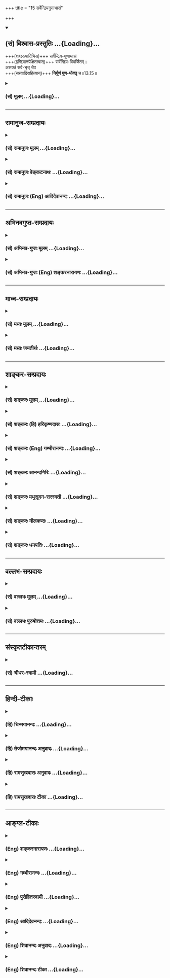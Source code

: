 +++
title = "15 सर्वेन्द्रियगुणाभासं"

+++
<div class="js_include" newlevelforh1="2" title="(सं) विश्वास-प्रस्तुतिः" unfilled url="/purANam_vaiShNavam/mahAbhAratam/06-bhIShma-parva/03-bhagavad-gItA-parva/saMskRtam/vishvAsa-prastutiH/13_xetra-xetrajna-yogaH/15_sarvendriyaguNAbh.md">
<details open><summary><h2>(सं) विश्वास-प्रस्तुतिः ...{Loading}...</h2></summary>

+++(शब्दरूपादिभिस्)+++ सर्वेन्द्रिय-गुणाभासं  
+++(इन्द्रियानपेक्षितत्वात्)+++ सर्वेन्द्रिय-विवर्जितम्।  
असक्तं सर्व-भृच् चैव  
+++(सत्त्वादिराहित्यान्)+++ **निर्गुणं गुण-भोक्तृ** च॥13.15॥
</details>
</div>
<div class="js_include collapsed" newlevelforh1="3" title="(सं) मूलम्" unfilled url="/purANam_vaiShNavam/mahAbhAratam/06-bhIShma-parva/03-bhagavad-gItA-parva/saMskRtam/mUlam/13_xetra-xetrajna-yogaH/15_sarvendriyaguNAbh.md">
<details><summary><h3>(सं) मूलम् ...{Loading}...</h3></summary>

सर्वेन्द्रियगुणाभासं सर्वेन्द्रियविवर्जितम्।  
असक्तं सर्वभृच्चैव निर्गुणं गुणभोक्तृ च।।13.15।।
</details>
</div>


_________________
## रामानुज-सम्प्रदायः
<div class="js_include collapsed" newlevelforh1="3" title="(सं) रामानुजः मूलम्" unfilled url="/purANam_vaiShNavam/mahAbhAratam/06-bhIShma-parva/03-bhagavad-gItA-parva/saMskRtam/rAmAnujaH/mUlam/13_xetra-xetrajna-yogaH/15_sarvendriyaguNAbh.md">
<details><summary><h3>(सं) रामानुजः मूलम् ...{Loading}...</h3></summary>

।।13.14।।**सर्वेन्द्रियगुणाभासं** सर्वेन्द्रियगुणैः आभासो यस्य तत्
सर्वेन्द्रियगुणाभासम्। इन्द्रियगुणा इन्द्रियवृत्तयः; इन्द्रियवृत्तिभिः
अपि विषयान् ज्ञातुं समर्थम् इत्यर्थः। स्वभावतः **सर्वेन्द्रियविवर्जितं**
विना एव इन्द्रियवृत्तिभिः स्वत एव सर्वं जानाति इत्यर्थः। **असक्तं**
स्वभावाद् एव देवादिदेहसङ्गरहितम्; **सर्वभृत् च एव**
देवादिसर्वदेहभरणसमर्थं च। स एकधा भवति (द्विधा भवति) त्रिधा भवति (छा॰ उ॰
7।26।2) इत्यादिश्रुतेः।**निर्गुणं** तथा स्वभावतः सत्त्वादिगुणरहितं
**गुणभोक्तृ** च सत्त्वादीनां गुणानां भोगसमर्थं च।

</details>
</div>
<div class="js_include collapsed" newlevelforh1="3" title="(सं) रामानुजः वेङ्कटनाथः" unfilled url="/purANam_vaiShNavam/mahAbhAratam/06-bhIShma-parva/03-bhagavad-gItA-parva/saMskRtam/rAmAnujaH/venkaTanAthaH/13_xetra-xetrajna-yogaH/15_sarvendriyaguNAbh.md">
<details><summary><h3>(सं) रामानुजः वेङ्कटनाथः ...{Loading}...</h3></summary>

  
  
।।13.15।। नन्विन्द्रियाण्येव करणभूतानि; न पुनरिन्द्रियगुणा इत्यत्राह --
इन्द्रियगुणा इन्द्रियवृत्तय इति। स्वयम्प्रकाशस्यात्मस्वरूपस्य
कथमिन्द्रियवृत्तिभिराभासः विषयाभासविवक्षायामपि परिशुद्धस्वरूपप्रसङ्गे
कथमैन्द्रियिकज्ञानोक्तिः -- इत्यत्राह -- इन्द्रियवृत्तिभिरपीति।
स्वरूपमिन्द्रियगुणैराभासत इत्यादिपरोक्तव्युदासायाह -- इन्द्रियगुणैराभासो
यस्येति। योग्यत्वं शुद्धावस्थायामप्यस्तीति भावः।
एतेनसर्वेन्द्रियव्यापारैर्व्यापृतमिव; ज्ञेयम् इतिशङ्करस्योद्ग्रन्थकल्पना
निरस्ता। कदाचिदिन्द्रियवतः कथं सर्वेन्द्रियविवर्जितत्वं इत्यत्राह --
स्वभावत इति। सर्वेन्द्रियनिषेधे तदधीनज्ञानाभावात्परोक्तं
पाषाणकल्पत्वप्रसङ्गं प्रागुक्तेन परिहरति -- विनैवेति। मुक्तस्यापि
जगदाधारत्वाभावात् पर्यायेण सर्वजातीयदेहभृत्त्वाभावाच्च तच्छक्तिरत्रापि
विवक्षिता। स्वतः सङ्गराहित्यं चअसक्तम् इत्युच्यत इत्याहस्वभावतो
देवादीति। सामर्थ्यं परिशुद्धावस्थाभाविना कार्येण दर्शयति -- स एकधेति।
आत्मस्वरूपस्य भिदुरत्वाभावाज्जक्षणादिश्रुतिवशाच्च विग्रहद्वारैव हि
त्रिधा भवनादिकथनमिति भावः। एतेनसर्वभृत्त्वं सर्वाध्यासाधिष्ठानत्वम् इति
वदन् प्रत्युक्तः। निर्गुणम् इत्यत्र न सत्त्वादिगुणसमवायित्वं
प्रतिषिध्यते; तस्याशुद्धावस्थायामपि प्रसङ्गाभावात्;गुणभोक्तृ च
इत्येतत्प्रतिपक्षरूपत्वाभावाच्च अतोऽत्र कर्मोपाधिकस्य प्राकृतगुणभोगस्य
प्रतिक्षेपः क्रियत इति न निर्विशेषवादावकाश इत्यभिप्रायेणाह -- स्वभावतः
सत्त्वादिगुणरहितमिति। स्वभावत इत्यनेन
गुणभोक्तृत्वविरोधपरिहारः। भोगसमर्थमित्यत्रापि पूर्ववदभिप्रायः। औपाधिकं
गुणभोक्तृत्वं; स्वभावतस्तदभावः; तत्सामर्थ्यमात्रं तु नित्यमित्यविरोधः।  
  

</details>
</div>
<div class="js_include collapsed" newlevelforh1="3" title="(सं) रामानुजः (Eng) आदिदेवानन्दः" unfilled url="/purANam_vaiShNavam/mahAbhAratam/06-bhIShma-parva/03-bhagavad-gItA-parva/saMskRtam/rAmAnujaH/english/AdidevAnandaH/13_xetra-xetrajna-yogaH/15_sarvendriyaguNAbh.md">
<details><summary><h3>(सं) रामानुजः (Eng) आदिदेवानन्दः ...{Loading}...</h3></summary>

13.15 Sarvendriya-gunabhasam i.e., shining by the functions of the
senses - means that which is shedding light on the functions of all the
senses. The 'Gunas' of the senses means the activities of the senses.
The meaning is that the self is capable of knowing the objects with the
functioning of the senses. 'Yet devoid of the senses' i.e., It is
capable by Itself, of knowing everything. Such is the meaning. It is
'detached', namely, It is free, by nature, from attachment to the bodies
of gods etc. 'Yet supporting all,' yet capable of supporting all bodies,
such as of gods etc., as declared in the Sruti. 'It is one, is threefold
৷৷.' (Cha. U., 7.26.2). It is devoid of Gunas, i.e., by nature It is
devoid of Sattva etc., and yet It is the experiencer of the Gunas' - It
has the capability to experience Sattva etc.

</details>
</div>


_________________
## अभिनवगुप्त-सम्प्रदायः
<div class="js_include collapsed" newlevelforh1="3" title="(सं) अभिनव-गुप्तः मूलम्" unfilled url="/purANam_vaiShNavam/mahAbhAratam/06-bhIShma-parva/03-bhagavad-gItA-parva/saMskRtam/abhinava-guptaH/mUlam/13_xetra-xetrajna-yogaH/15_sarvendriyaguNAbh.md">
<details><summary><h3>(सं) अभिनव-गुप्तः मूलम् ...{Loading}...</h3></summary>

।।13.13 -- 13.18।। एतेन ज्ञानेन यत् ज्ञेयं तदुच्यते -- ज्ञेयमित्यादि
विष्ठितमित्यन्तम्। अनादिमत् परं ब्रह्म इत्यादिभिर्विशेषणैः
ब्रह्मस्वरूपाक्षेपानुग्राहकं,+++(S -- स्वरूपापेक्षानु -- )+++
सर्वप्रवादाभिहितविज्ञानापृथग्भावं कथयति +++(S;;N
सर्वप्रवादान्तराभिहितपृथग्भावकमुच्यते)+++। एतानि च विशेषणानि पूर्वमेव
व्याख्यातानि इति किं निष्फलया,पुनरुक्त्या।

</details>
</div>
<div class="js_include collapsed" newlevelforh1="3" title="(सं) अभिनव-गुप्तः (Eng) शङ्करनारायणः" unfilled url="/purANam_vaiShNavam/mahAbhAratam/06-bhIShma-parva/03-bhagavad-gItA-parva/saMskRtam/abhinava-guptaH/english/shankaranArAyaNaH/13_xetra-xetrajna-yogaH/15_sarvendriyaguNAbh.md">
<details><summary><h3>(सं) अभिनव-गुप्तः (Eng) शङ्करनारायणः ...{Loading}...</h3></summary>

13.15 See Comment under 13.18

</details>
</div>


_________________
## माध्व-सम्प्रदायः
<div class="js_include collapsed" newlevelforh1="3" title="(सं) मध्वः मूलम्" unfilled url="/purANam_vaiShNavam/mahAbhAratam/06-bhIShma-parva/03-bhagavad-gItA-parva/saMskRtam/madhvaH/mUlam/13_xetra-xetrajna-yogaH/15_sarvendriyaguNAbh.md">
<details><summary><h3>(सं) मध्वः मूलम् ...{Loading}...</h3></summary>

।।13.15।। सर्वेन्द्रियाणि गुणांश्चाभासयतीति सर्वेन्द्रियगुणाभासम्।
इन्द्रियवर्जितत्वाद्यर्थ उक्तः पुरस्तात्।

</details>
</div>
<div class="js_include collapsed" newlevelforh1="3" title="(सं) मध्वः जयतीर्थः" unfilled url="/purANam_vaiShNavam/mahAbhAratam/06-bhIShma-parva/03-bhagavad-gItA-parva/saMskRtam/madhvaH/jayatIrthaH/13_xetra-xetrajna-yogaH/15_sarvendriyaguNAbh.md">
<details><summary><h3>(सं) मध्वः जयतीर्थः ...{Loading}...</h3></summary>

।।13.15।। अहं परा शक्तिर्यस्येति व्याख्यानेऽर्थासम्भवं कश्चिदन्यथा प्राह
-- ब्रह्मणः सर्वविशेषप्रतिषेधेनैवात्र तदविजिज्ञापयिषितत्वात्।
शक्तिमत्त्वप्रतिपादनं विरुद्धम् इति। तदसत्; अत्र विशेषवत्त्वस्य
दर्शनादिति भावेनाह -- **सर्वे**ति। गुणांस्तद्विषयानाभासयति प्रत्याययति
प्रत्येतीति वा। भासतेः पचाद्यत्। एवंसर्वतःपाणिपादं तत् \[13।14\]सर्वभृत्
गुणभोक्तृ च इत्यादिकमप्युदाहार्यम्। कथं तर्हि सर्वेन्द्रियविवर्जितं
निर्गुणमचरमित्याद्युक्तमित्यत आह -- **इन्द्रिये**ति। आदिशब्दात्परं
शब्देत्यध्याहार्यम्। पुरस्तात् द्वितीये।

</details>
</div>


_________________
## शाङ्कर-सम्प्रदायः
<div class="js_include collapsed" newlevelforh1="3" title="(सं) शङ्करः मूलम्" unfilled url="/purANam_vaiShNavam/mahAbhAratam/06-bhIShma-parva/03-bhagavad-gItA-parva/saMskRtam/shankaraH/mUlam/13_xetra-xetrajna-yogaH/15_sarvendriyaguNAbh.md">
<details><summary><h3>(सं) शङ्करः मूलम् ...{Loading}...</h3></summary>

।।13.15।। -- **सर्वेन्द्रियगुणाभासं** सर्वाणि च तानि इन्द्रियाणि
श्रोत्रादीनि बुद्धीन्द्रियकर्मेन्द्रियाख्यानि; अन्तःकरणे च बुद्धिमनसी;
ज्ञेयोपाधित्वस्य तुल्यत्वात्; सर्वेन्द्रियग्रहणेन गृह्यन्ते। अपि च;
अन्तःकरणोपाधिद्वारेणैव श्रोत्रादीनामपि उपाधित्वम् इत्यतः
अन्तःकरणबहिष्करणोपाधिभूतैः सर्वेन्द्रियगुणैः
अध्यवसायसंकल्पश्रवणवचनादिभिः अवभासते इति सर्वेन्द्रियगुणाभासं
सर्वेन्द्रियव्यापारैः व्यापृतमिव तत् ज्ञेयम् इत्यर्थः ध्यायतीव लेलायतीव
(बृह0 उ₀ 4।3।7) इति श्रुतेः। कस्मात् पुनः कारणात् न व्यापृतमेवेति
गृह्यते इत्यतः आह -- सर्वेन्द्रियविवर्जितम्; सर्वकरणरहितमित्यर्थः। अतः न
करणव्यापारैः व्यापृतं तत् ज्ञेयम्। यस्तु अयं मन्त्रः -- अपाणिपादो जवनो
ग्रहीता पश्यत्यचक्षुः स श्रृणोत्यकर्णः (श्वे0 उ₀ 3।19) इत्यादिः; स
सर्वेन्द्रियोपाधिगुणानुगुण्यभजनशक्तिमत् तत् ज्ञेयम् इत्येवं
प्रदर्शनार्थः; न तु साक्षादेव जवनादिक्रियावत्त्वप्रदर्शनार्थः। अन्धो
मणिमविन्दत् (तै0 आ0 1।11) इत्यादिमन्त्रार्थवत् तस्य मन्त्रस्य अर्थः।
यस्मात् सर्वकरणवर्जितं ज्ञेयम्; तस्मात् **असक्तं** सर्वसंश्लेषवर्जितम्।
यद्यपि एवम्; तथापि **सर्वभृच्च एव।** सदास्पदं हि सर्वं सर्वत्र
सद्बुद्ध्यनुगमात्। न हि मृगतृष्णिकादयोऽपि निरास्पदाः भवन्ति। अतः
सर्वभृत् सर्वं बिभर्ति इति। स्यात् इदं च अन्यत् ज्ञेयस्य
सत्त्वाधिगमद्वारम् -- **निर्गुणं** सत्त्वरजस्तमांसि गुणाः तैः वर्जितं
तत् ज्ञेयम्; तथापि **गुणभोक्तृ च** गुणानां सत्त्वरजस्तमसां
शब्दादिद्वारेण सुखदुःखमोहाकारपरिणतानां भोक्तृ च उपलब्धृ च तत् ज्ञेयम्
इत्यर्थः।। किञ्च --,

</details>
</div>
<div class="js_include collapsed" newlevelforh1="3" title="(सं) शङ्करः (हि) हरिकृष्णदासः" unfilled url="/purANam_vaiShNavam/mahAbhAratam/06-bhIShma-parva/03-bhagavad-gItA-parva/saMskRtam/shankaraH/hindI/harikRShNadAsaH/13_xetra-xetrajna-yogaH/15_sarvendriyaguNAbh.md">
<details><summary><h3>(सं) शङ्करः (हि) हरिकृष्णदासः ...{Loading}...</h3></summary>

।।13.15।। उपाधिरूप हाथ; पैर आदि इन्द्रियोंके अध्यारोपसे किसीको ऐसी शङ्का
न हो कि ज्ञेय उन उपाधियोंवाला है; इस अभिप्रायसे यह श्लोक कहते हैं --, वह
ज्ञेय समस्त इन्द्रियोंके गुणोंसे अवभासित ( प्रतीत ) होनेवाला है। यहाँ
श्रोत्रादि ज्ञानेन्द्रियाँ; वाक् आदि कर्मेन्द्रियाँ तथा मन और बुद्धि ये
दोनों अन्तःकरण -- इन सबका सर्व इन्द्रियोंके नामसे ग्रहण है क्योंकि
अन्तःकरण भी ज्ञेयकी उपाधिके रूपमें अन्य इन्द्रियोंके समान ही है; बल्कि
श्रोत्रादिका भी उपाधित्व अन्तःकरणरूप उपाधिके द्वारा ही है। इसलिये यह
अभिप्राय है कि उपाधिरूप अन्तःकरण और बाह्यकरण; इन सभी इन्द्रियोंके गुण जो
निश्चय; संकल्प; श्रवण और भाषण आदि हैं; उनके द्वारा वह ज्ञेय प्रतिभासित
होता है अर्थात् उन इन्द्रियोंकी क्रियासे वह क्रियावान्सा दिखलायी देता
है। ध्यान करता हुआसा; चेष्टा करता हुआसा इस श्रुतिसे भी यही सिद्ध होता
है। तो फिर उस ज्ञेयको स्वयं क्रिया करनेवाला ही क्यों नहीं मान लिया जाता
इसपर कहते हैं -- वह ज्ञेय समस्त इन्द्रियोंसे रहित है अर्थात् सब करणोंसे
रहित है। इसलिये वह इन्द्रियोंके व्यापारसे ( वास्तवमें ) व्यापारवाला नहीं
होता। यह जो मन्त्र है कि वह ( ईश्वर ) बिना पैर और हाथके चलता और ग्रहण
करता है; बिना चक्षुके देखता और बिना कानोंके सुनता है सो इस अभिप्रायको
दिखानेके लिये है कि वह ज्ञेय समस्त इन्द्रियरूप उपाधियोंके गुणोंकी
अनुरूपता प्राप्त करनेमें समर्थ है; उसे साक्षात् गमनादि क्रियाओँसे युक्त
बतलानेके लिये यह मन्त्र नहीं है। अन्धेने मणि प्राप्त की इत्यादि
मन्त्रोंके अर्थकी भाँति उस मन्त्रका अर्थ है वह ज्ञेय समस्त इन्द्रियोंसे
रहित है; इसलिये संगरहित है अर्थात् सब प्रकारके सम्बन्धोंसे रहित है।
यद्यपि यह बात है तो भी वह ज्ञेय सबको धारण करनेवाला है। सत्बुद्धि सर्वत्र
व्याप्त है; अतः सत् ही,सबका अधिष्ठान है। मृगतृष्णिकादि मिथ्या पदार्थ भी
बिना अधिष्ठानके नहीं होते; इसलिये वह ज्ञेय सबका धारण करनेवाला है। उस
ज्ञेयकी सत्ताको बतलानेवाला यह दूसरा साधन भी है। वह ज्ञेय निर्गुण यानी
सत्त्व; रज और तम इन तीनों गुणोंसे अतीत है तो भी गुणोंका भोक्ता है
अर्थात् वह ज्ञेय सुखदुःख और मोहके रूपमें परिणत हुए तीनों गुणोंका
शब्दादिद्वारा भोग करनेवाला -- उन्हें उपलब्ध करनेवाला है।

</details>
</div>
<div class="js_include collapsed" newlevelforh1="3" title="(सं) शङ्करः (Eng) गम्भीरानन्दः" unfilled url="/purANam_vaiShNavam/mahAbhAratam/06-bhIShma-parva/03-bhagavad-gItA-parva/saMskRtam/shankaraH/english/gambhIrAnandaH/13_xetra-xetrajna-yogaH/15_sarvendriyaguNAbh.md">
<details><summary><h3>(सं) शङ्करः (Eng) गम्भीरानन्दः ...{Loading}...</h3></summary>

13.15 Sarvendriya-guna-abhasam, shining through the functions of all the
organs: By the use of the words all the organs are understood ears etc.,
known as the sense-organs and motor-organs, as also the internal
organs-the intellect and the mind, for they are eally the limiting
adjuncts of the Knowable. Besides, the organs of hearing etc. become the
limiting adjuncts from the very fact of the internal organ becoming so.
Hence, the Knowable gets expressed through determination, thinking,
hearing, speaking, etc. that are the functions of all the organs,
internal and external, which are the limiting adjuncts. In this way, It
is manifest through the functions of all the organs. The idea is that,
that Knowable appears to be as though active owing to the functions of
all the organs, as it is said in the Upanisadic text, 'It thinks, as it
were, and shakes, as it were' (Br. 4.3.7). For that reason, again, is It
not perceived as being actually active; In answer the Lord says: It is
sarva-indriya-varitam, devoid of all the organs, i.e. bereft of all the
instruments of action. Hence the Knowable is not active through the
functioning of the instruments of action. As for the Upanisadic verse,
'Without hands and feet He moves swiftly and grasps; without eyes He
sees, without ears He hears' (Sv. 3.19), etc.-that is meant for showing
that that Knowable has the power of adapting Itself to the functions of
all the organs which are Its limiting adjuncts; but it is not meant to
show that It really has such activity as moving fast etc. The meaning of
that verse is like that of the Vedic text, 'The blind one discoverd a
gem' (Tai, Ar. 1.11). \[This is an artha-veda (see note on p.530), which
is not to be taken literally but interpreted in accordance with the
context.\] Since the Knowable is devoid of all the instruments of
actions, therefore It is asaktam, unattached, devoid of all
associations. Although It is of this kind, yet it is ca eva, also
verily; the sarva-bhrt, supporter of all. Indeed, everything has
existence as its basis, because the idea of 'existence' is present
everywhere. Verily, even mirage etc. do not occur without some basis.
Therefore, It is sarva-bhrt, the supporter of all-It upholds everything.
There can be this other organs as well for the realization of the
existence of the Knowable: Nirgunam, without ality-the alities are
sattva, rajas and tamas; that Knowable is free from them; and yet It is
the guna-bhoktr, perceiver of alities; i.e., that Knowable is the
enjoyer and experiencer of the alities, sattva, rajas and tamas, which,
assuming the forms of sound etc., transform them-selves into happiness,
sorrow, delusion, etc. Further,

</details>
</div>
<div class="js_include collapsed" newlevelforh1="3" title="(सं) शङ्करः आनन्दगिरिः" unfilled url="/purANam_vaiShNavam/mahAbhAratam/06-bhIShma-parva/03-bhagavad-gItA-parva/saMskRtam/shankaraH/AnandagiriH/13_xetra-xetrajna-yogaH/15_sarvendriyaguNAbh.md">
<details><summary><h3>(सं) शङ्करः आनन्दगिरिः ...{Loading}...</h3></summary>

।।13.14।। आरोपादृते साक्षादेव ज्ञेयस्य पाण्यादिमत्त्वमाशङ्क्याह --
**उपाधीति।**
इन्द्रियविशेषणीभूतसर्वशब्दाज्ज्ञेयोपाधित्वन्यायाविशेषाच्चात्र
बुद्ध्यादेरपि ग्रहणमित्याह -- **अन्तःकरणे चेति।** श्रोत्रादीनां
ज्ञेयोपाधित्वस्य मनोबुद्धिद्वारत्वादपि तयोरिह ग्रहणमित्याह --
**अपिचेति।** तयोरपीहोपादाने फलितमाह -- **इत्यत इति।** अक्षरार्थमुक्त्वा
वाक्यार्थमाह -- **सर्वेति।** उपाधिद्वारा कल्पितव्यापारवत्त्वे मानमाह --
**ध्यायतीति।** कल्पितमेवास्य व्यापारवत्त्वं न वास्तवमित्यत्र भगवतोऽपि
संमतिमाकाङ्क्षाद्वारा दर्शयति -- **कस्मादित्यादिना।** सर्वकरणराहित्ये
फलमाह -- **अत इति।** साक्षादेव ज्ञेयस्य वेगवद्विहरणादिक्रियावत्ताया
मान्त्रवर्णिकत्वात्कुतोऽस्य
करणव्यापारैरव्यापृतत्वमित्याशङ्क्यानुवादपूर्वकं मन्त्रस्य
प्रकृतानुगुणत्वमाह -- **यस्त्विति।** करणगुणानुगुण्यभजनमन्तरेण साक्षादेव
जवनादिक्रियावत्त्वप्रदर्शनपरत्वे मन्त्रस्य मुख्यार्थत्वं
स्यादित्याशङ्क्य तदसंभवान्नैवमित्याह -- **अन्ध इति।** अर्थवादस्य
श्रुतेऽर्थे तात्पर्याभावान्न प्रकृतप्रतिकूलतेत्यर्थः। सर्वकरणराहित्यं
तद्व्यापारराहित्यस्योपलक्षणमित्यङ्गीकृत्योक्तमेव हेतुं कृत्वा वस्तुतः
सर्वसङ्गवर्जितत्वमाह -- **यस्मादिति।** वस्तुतः सर्वसङ्गाभावेऽपि
सर्वाधिष्ठानत्वमाह -- **यद्यपीति।** स्वसत्तामात्रेणाधिष्ठानतया सर्वं
पुष्णातीत्येतदुपपादयति -- **सदिति।** विमतं सति कल्पितं प्रत्येकं
सदनुविद्धधीबोध्यत्वात्प्रत्येकं
चन्द्रभेदानुविद्धधीबोध्यचन्द्रभेदवदित्यर्थः। सर्वं सदास्पदमित्ययुक्तं
मृगतृष्णिकादीनां तदभावादित्याशङ्क्याह -- **नहीति।** तेषामपि कल्पितत्वे
निरधिष्ठानत्वायोगान्निरूप्यमाणे तदधिष्ठानं सदेवेति सर्वस्य सति
कल्पितत्त्वमविरुद्धमित्यर्थः। सर्वाधिष्ठानत्वेन ज्ञेयस्य
ब्रह्मणोऽस्तित्वमुक्तमुपसंहरति -- **अत इति।** इतश्च ज्ञेयं
ब्रह्मास्तीत्याह -- **स्यादिदं चेति।** नहि तस्योपलब्धृत्वमसत्त्वे
सिध्यतीत्यर्थः।

</details>
</div>
<div class="js_include collapsed" newlevelforh1="3" title="(सं) शङ्करः मधुसूदन-सरस्वती" unfilled url="/purANam_vaiShNavam/mahAbhAratam/06-bhIShma-parva/03-bhagavad-gItA-parva/saMskRtam/shankaraH/madhusUdana-sarasvatI/13_xetra-xetrajna-yogaH/15_sarvendriyaguNAbh.md">
<details><summary><h3>(सं) शङ्करः मधुसूदन-सरस्वती ...{Loading}...</h3></summary>

।।13.15।। अध्यारोपापवादाभ्यां निष्प्रपञ्चं प्रपञ्च्यते इति न्यायमनुसृत्य
सर्वप्रपञ्चाध्यारोपेणानादिमत्परं ब्रह्मेति व्याख्यातम्। अधुना तदपवादेन न
सत्तन्नासदुच्यत इति व्याख्यातुमारभते निरुपाधिस्वरूपज्ञानाय --
सर्वेन्द्रियेति। परमार्थतः सर्वेन्द्रियविवर्जितं तन्मायया
सर्वेन्द्रियगुणाभासं सर्वेषां बहिःकरणानां श्रोत्रादीनामन्तःकरणयोश्च
बुद्धिमनसोर्गुणैरध्यवसायसंकल्पश्रवणवचनादिभिस्तत्तद्विषयरूपतयाऽवभासत इव
सर्वेन्द्रियव्यापारैर्व्यापृतमिव तज्ज्ञेयं ब्रह्मध्यायतीव लेलायतीव इति
श्रुतेः। अत्र ध्यानं बुद्धीन्द्रियव्यापारोपलक्षणम्। लेलायनं चलनं
कर्मेन्द्रियव्यापारोपलक्षणार्थम्। तथा परमार्थतोऽसक्तं सर्वसंबन्धशून्यमेव
मायया; सर्वभृच्च सदात्मना सर्वं कल्पितं धारयति पोषयतीति च सर्वभृत्
निरधिष्ठानभ्रमायोगात्। तथा परमार्थतो निर्गुणं,सत्त्वरजस्तमोगुणरहितमेव
गुणभोक्तृ च गुणानां सत्त्वरजस्तमसां शब्दादिद्वारा सुखदुःखमोहाकारेण
परिणतानां भोक्तृ उपलब्धं च तज्ज्ञेयं ब्रह्मेत्यर्थः।

</details>
</div>
<div class="js_include collapsed" newlevelforh1="3" title="(सं) शङ्करः नीलकण्ठः" unfilled url="/purANam_vaiShNavam/mahAbhAratam/06-bhIShma-parva/03-bhagavad-gItA-parva/saMskRtam/shankaraH/nIlakaNThaH/13_xetra-xetrajna-yogaH/15_sarvendriyaguNAbh.md">
<details><summary><h3>(सं) शङ्करः नीलकण्ठः ...{Loading}...</h3></summary>

।।13.15।। ननु यूपाहवनीयादिवदलौकिकमपि ब्रह्म कार्यकारणप्रपञ्चविशिष्टं
चित्रमेव सर्वतःपाणिपादं तदित्यादिना शास्त्रेण कार्यशेषतया समर्थ्यते। न च
वाच्यं उपासनापरं शास्त्रं न ब्रह्मणो वैचित्र्यं प्रतिपादयितुमीष्टे इति।
देवताधिकरणन्यायेन
देवताविग्रहादिवत्तद्वैचित्र्यस्याप्यवान्तरतात्पर्यविषयतयासिद्धेः। न च
देवताविग्रहादेर्व्यावहारिकमेव सत्त्वं न पारमार्थिकं ब्रह्मज्ञानेन तस्य
बाधादिति वाच्यम्। सत्ताद्वैविध्यस्याप्रसिद्धेः।
तस्मात्सर्वतःपाणिपादत्वादिकं ब्रह्मणो वास्तवमेवेति
नापवादमर्हतीत्याशङ्क्याह -- **सर्वेन्द्रियेति।** सर्वाणि आन्तराणि
बाह्यानि च इन्द्रियाणि मनोबुद्ध्यहंकारचित्ताख्यानि श्रोत्रादीनि चेति
ग्राहकमात्रसंगृहीतम्। गुणाश्च विषयाः तेन ग्राह्यमात्रं गृह्यते।
समस्तग्राह्यग्राहकवदाभासते न तु ग्राह्यग्राहकस्वरूपं विचित्रम्। यथा
जलसूर्योऽधस्थ इव कम्पत इवाभासते न तु वस्तुतोऽधस्थः कम्पते वा तद्वत्
आत्मनो ग्राह्यग्राहकाकारत्वं मिथ्येत्यर्थः। कुत एतत्। यतः
सर्वेन्द्रियविवर्जितं इन्द्रियेति गुणानामप्युपलक्षणम्। नहि ब्रह्मणि
किञ्चित् ग्राह्यं रूपादि ग्राहकं वा मन आदि
वर्तते। अशब्दमस्पर्शमरूपमव्ययंअप्राणो ह्यमनाः
शुभ्रःयत्तदद्रेश्यमग्राह्यमचक्षुःश्रोत्रं तदपाणिपादम् इत्यादिशास्त्रात्।
तस्मान्न प्रपञ्चविशिष्टं विचित्रं ब्रह्म। कथं तर्हि सर्वं ब्रह्मेति
शास्त्रमित्याशङ्क्याह -- **असक्तं सर्वभृच्चैवेति।** अत्र सर्वभृदिति
सर्वाधारत्वोक्त्या,सर्वस्मात्पृथग्भूतमित्युक्तम्। सर्वस्य ब्रह्मणा
सहाधाराधेयभावोऽपि किं घटरूपयोरिव समवायसंबन्धेन; कुण्डबदरयोरिव
संयोगसंबन्धेन वेत्याशङ्क्य संबन्धं विनैव सर्वभृत्त्वं ब्रह्मणा इत्याह --
**असक्तमिति।** ननु व्याहतमेतत् असक्तमिति सर्वभृदिति चेति। नैष दोषः।
नह्यूषरभूमिर्मरीचिकोदकेन संसक्ता अथ च तदाधारभूतापि भवति
तद्वदेतद्भविष्यति। नन्वेवं प्रपञ्चस्य मिथ्यात्वमापततीति। तथा च
कर्मोपास्तिविधय उपरुध्येरन्। न। ब्रह्मात्मैकत्वज्ञानेन यावद्द्वैतं न
बाध्यते तावत्कि्रयाकारकादिसर्वव्यवहारस्य सत्यत्वोपगमात्प्राणा वै सत्यं
तेषामेष सत्यम् इति श्रुत्यापि प्राणोपलक्षितस्य कृत्स्नस्य प्रपञ्चस्य
व्यावहारिकं सत्यत्वमुक्त्वा ततोऽप्यधिकं परमार्थसत्यं ब्रह्म दर्शितम्।
सत्यत्वं चाबाध्यत्वं तत्किंचित्कालं प्राणानामस्ति ब्रह्मणस्तु
सार्वत्रिकमिति यथा भूपतीनां भूपतिरित्युक्ते ऐश्वर्याल्पत्वभूयस्त्वकृतो
भेदः स्पष्ट एवमिहापि द्रष्टव्यम्। तस्माद्ब्रह्मणः सविशेषत्वं
निष्कलात्मबोधात्प्रागेव नतूर्ध्वमित्यवश्यं तत्त्वज्ञानेन बाधितुं
शक्यमित्यनुपाधिकं ब्रह्म न केनचित्कार्यशेषतां नेतुं शक्यम्। तदधिगमे
क्रियाकारकादिद्वैतोपमर्दादुपास्योपासकोपासनाभेदस्य बाधितत्वात्।
तस्माद्युक्तमुक्तमुपाधिकृतं रूपं मिथ्येति। किं च निर्गुणं गुणभोक्तृ च।
ग्राह्यग्राहकसंबन्धशून्यमपि ग्राहकेषु बुद्ध्यादिषु
ग्राह्यसंबन्धात्सुखाद्याकारेण परिणतेषु सत्सु केवलं तत्प्रकाशकत्वमात्रेण
गुणभोक्तृत्वमप्यस्य चिदाभासरूपस्योपपद्यते। यथा प्रतिबिम्बरूपे
रवावुपाधिकृतं चलनादिकम्। तथा च श्रुतिःध्यायतीव लेलायतीवेति। बुद्धौ
ध्यायन्त्यां तत्र प्रविष्टश्चिदाभासो ध्यायतीव विषयान्। बुद्धौ
लेलायन्त्यां विषयप्रदेशं गच्छन्त्यां सोऽपि लेलायतीव न तु स्वतो ध्यायति
लेलायति वेति प्रतिपादयति। एतेनअपाणिपादो जवनो ग्रहीता पश्यत्यचक्षुः स
शृणोत्यकर्णः इत्यपि ब्रह्मण उपाधिगुणानुगुण्यभजनशक्तिमत्त्वेनैव
व्याख्येयम्। अयमपादोऽपि पादे जववति जववान् भवतीति। अन्धो
मणिमविन्ददित्यादिकं वचनजातं चात्रानुसंधेयम्। तस्माद्युक्तमुक्तं निर्गुणं
गुणभोक्तृ चेति। भाष्ये तु निर्गुणं सत्त्वादिगुणरहितमपि तेषां गुणानां
सुखदुःखमोहात्मकत्वेन परिणतानां भोक्तृ च उपलब्धृ चेति व्याख्यातम्।

</details>
</div>
<div class="js_include collapsed" newlevelforh1="3" title="(सं) शङ्करः धनपतिः" unfilled url="/purANam_vaiShNavam/mahAbhAratam/06-bhIShma-parva/03-bhagavad-gItA-parva/saMskRtam/shankaraH/dhanapatiH/13_xetra-xetrajna-yogaH/15_sarvendriyaguNAbh.md">
<details><summary><h3>(सं) शङ्करः धनपतिः ...{Loading}...</h3></summary>

।।13.15।। अपाधिभूतपाण्यादीन्द्रियाध्यारोपणं विना ज्ञयस्य साक्षादेव
तद्वत्ताभ्रमनिरासायाह -- सर्वेति। सर्वाणि च तानीन्द्रियाणि
श्रोत्रवागादीनि बुद्धीन्द्रियकर्मेन्द्रियाणि ज्ञेयोपाधित्वस्य
तुल्यत्वात् अन्तःकरणोपाधिद्वारेणैव श्रोत्रादीनामप्युपाधित्वाच्च
सर्वेन्द्रिग्रहणेनान्तःकरणे बुद्धिमनसी अपि गृह्येते।
तताजान्तःकरणबहिःकरणव्यापार उपलक्ष्यते इति श्रुत्यर्थः। व्यापृतमेव
ब्रह्मेति भ्रमनिराकरणायाह। सर्वेन्द्रियविवर्जितं विशेषेण कालत्रयेऽपि
सर्वकरणरहितमतो न करणव्यापारैः वस्तुतो व्यापृतं तज्ज्ञेयमित्यर्थः।
ननुअपाणिपादो जवनो ग्रहीता पश्यत्यचक्षुः स शृणोत्यकर्णः। स वेत्ति वेद्यं
नच तस्यास्ति वेत्ता तमाहुरग्र्यं पुरुषं महान्तरम् इत्यादिमन्त्रेण
साक्षादेव ज्ञेयस्य वेगवद्विहरणादिक्रियावत्ताप्रतीत्या कुचोऽस्य
करणव्यापारैः व्यापृतत्वमेव न व्याख्यायत इतिचेत्।
ध्यायतीवेतिश्रुत्यनुसारेण मन्त्रस्यापि
सर्वेन्द्रियोपाधिगुणानुगुण्यभजनशक्तिमत् ज्ञेयमत्येव
प्रदर्शनार्थत्वेनान्धो मणिमविन्ददित्यादिमन्त्रार्थवादवदस्यार्थवादस्य
श्रुतेः साक्षादेव चवादिक्रियावत्त्वरुपेऽर्थे तात्पर्याभावेन प्रकृतेः
प्रतिकूलताया अभावात्। सर्वकरणविवर्जितत्वादक्तं
सर्वसङ्गविनिर्मुक्तंअसङ्गो हीति श्रुतेः। वस्तुतः सर्वसङ्गविवर्जितमपि
सर्वाधिष्टानमित्याह। सर्वभृच्चैव स्वसत्तामात्रेणाधिष्ठानतया सर्वं
पुष्णातीत्यर्थः। तथाचायं प्रयोगः। विमतं सत्यध्यस्तं प्रत्येकं
तदनुविद्धधीबोध्यत्वात् प्रत्येकं चन्द्रानुविद्धधीबोध्यचन्द्रभेदवदिति।
तथाच सर्वस्यापि व्यावहारिकप्रातिभासिकपदार्थजातस्य निरास्पदत्वाभावात्
विचार्यमाणँ तस्य सदास्पदत्वात् सर्वभृज्ज्ञेयमित्यर्थः।
सर्वाधिष्ठानत्वेऽपि वस्तुतस्तस्य निर्गुणत्वमाह। निर्गुणं गुणऐः
सत्त्वरजस्तमोभिः शून्यं तज्ज्ञेयम्। यद्यप्येवं तथापि मायाय गुणभोक्तृ च।
गुणानां सत्त्वादीनां शब्दारिद्वारेण सुखदुःखमोहाकारेण परिणतानां भोक्तृ
उपलब्धृ ज्ञेयं ब्रह्मेत्यन्वयः।

</details>
</div>


_________________
## वल्लभ-सम्प्रदायः
<div class="js_include collapsed" newlevelforh1="3" title="(सं) वल्लभः मूलम्" unfilled url="/purANam_vaiShNavam/mahAbhAratam/06-bhIShma-parva/03-bhagavad-gItA-parva/saMskRtam/vallabhaH/mUlam/13_xetra-xetrajna-yogaH/15_sarvendriyaguNAbh.md">
<details><summary><h3>(सं) वल्लभः मूलम् ...{Loading}...</h3></summary>

।।13.15।। सर्वत्र परिच्छेदस्य प्रयोजनं तूपपादितमेवअनन्तं
\[11।47\]अव्यक्तं \[13।6\] इत्यत्र। एतेन
सर्वतश्चक्षुरादिकार्यकृत्त्वमुक्तं अपाणिपादो जवनो ग्रहीता पश्यत्यचक्षुः
स शृणोत्यकर्णः \[श्वे.3।19ना.प.उ.9।14\] विश्वतश्चक्षुरुत विश्वतोमुखः
\[ऋक्सं.4।7।27।1म.ना.2।2श्वे.उ.3।3\] इति
प्राकृतनिषेधपूर्वकमप्राकृतश्रवणात्। विरुद्धर्माश्रयत्वमाह --
सर्वेन्द्रियगुणाभासमिति।

</details>
</div>
<div class="js_include collapsed" newlevelforh1="3" title="(सं) वल्लभः पुरुषोत्तमः" unfilled url="/purANam_vaiShNavam/mahAbhAratam/06-bhIShma-parva/03-bhagavad-gItA-parva/saMskRtam/vallabhaH/puruShottamaH/13_xetra-xetrajna-yogaH/15_sarvendriyaguNAbh.md">
<details><summary><h3>(सं) वल्लभः पुरुषोत्तमः ...{Loading}...</h3></summary>

  
  
।।13.15।। किञ्च --  
**सर्वेन्द्रियगुणाभासम्** इति। सर्वेषाम् इन्द्रियाणां चक्षुरादीनां गुणेषु रूपादिषु भासमानम्।  
अनेन यत्र सौन्दर्यादिकं यत् किञ्चिद् अपि तद्-भगवत्-सम्बन्धाद् एवेति ज्ञापितम्। 

तर्हि लौकिकेन्द्रियादियुक्तं भविष्यति इत्यत आह -- **सर्वेन्द्रियैर्विवर्जितं**; रहितम् इत्य् अर्थः।  
अनेनेन्द्रियाणां पूर्वोक्तानाम् अलौकिकत्वं ज्ञापितम्। 

एतदेव विवेचयति -- असक्तमित्यादिना।  
**असक्तं** सर्वत्राऽऽसक्ति-रहितं तेन सङ्गाभावः सूचितः।  
**च** पुनस् तादृशम् एव,  
**सर्वभृत्** सर्वाधारभूतम्।  
सर्वधारणेन सगुणत्वम् आशङ्क्याऽऽह --  
**निर्गुणं** सत्त्वादि-गुण-रहितम्।  
एवं गुणवैयर्थ्यम् आशङ्क्याह --  
**गुणभोक्तृ च** गुणेषु स्थित्वा तद्भोगं करोतीत्यर्थः।  
**चकारेण** तत् पालकम् अपीति ज्ञापितम्।  
  

</details>
</div>


_________________
## संस्कृतटीकान्तरम्
<div class="js_include collapsed" newlevelforh1="3" title="(सं) श्रीधर-स्वामी" unfilled url="/purANam_vaiShNavam/mahAbhAratam/06-bhIShma-parva/03-bhagavad-gItA-parva/saMskRtam/shrIdhara-svAmI/13_xetra-xetrajna-yogaH/15_sarvendriyaguNAbh.md">
<details><summary><h3>(सं) श्रीधर-स्वामी ...{Loading}...</h3></summary>

।।13.15।। किंच **-- सर्वेन्द्रियेति।** सर्वेषां चक्षुरादीनामिन्द्रियाणां
गुणेषु रूपाद्याकारासु वृत्तिषु तत्तदाकारेण भासत इति तथा।
सर्वाणीन्द्रियाणि गुणांश्च तत्तद्विषयानाभासयतीति वा।
सर्वेन्द्रियैर्विवर्जितं च; तथाच श्रुतिःअपाणिपादो जवनोऽग्रहीता
पश्यत्यचक्षुः स शृणोत्यकर्णःइत्यादि। असक्तं सङ्गशून्यम्। तथापि सर्वं
बिभर्तीति सर्वभृत्सर्वस्याधारभूतम्। तदेव निर्गुणं सत्त्वादिगुणरहितम्।
गुणभोक्तृ गुणानां सत्त्वादीनां भोक्तृ च पालकम्।

</details>
</div>


_________________
## हिन्दी-टीकाः
<div class="js_include collapsed" newlevelforh1="3" title="(हि) चिन्मयानन्दः" unfilled url="/purANam_vaiShNavam/mahAbhAratam/06-bhIShma-parva/03-bhagavad-gItA-parva/hindI/chinmayAnandaH/13_xetra-xetrajna-yogaH/15_sarvendriyaguNAbh.md">
<details><summary><h3>(हि) चिन्मयानन्दः ...{Loading}...</h3></summary>

।।13.15।। अनिर्देश्य परम ब्रह्म का आत्मरूप से निर्देश करने की एक विधि यह
है कि उसे विरोधाभास की भाषा में इंगित करे। एक वाक्य को सुनकर जब बुद्धि
उसके विषय में कोई धारणा बना लेती है; तब दूसरा वाक्य उस धारणा का खण्डन कर
देता है। इस प्रकार स्वाभाविक है कि वह बुद्धि कल्पना शून्य होकर अपने
निर्विकल्प स्वरूप के अनुभव में स्थित हो जाती है। यह विरोधाभास की भाषा
आध्यात्मिक ग्रन्थों की विशेषता है। परन्तु शास्त्रों का सतही अध्ययन करने
वाले लोग; शास्त्रोपदेश की विधि के मर्म को न समझ कर; अपने अविश्वास या
नास्तिकता को न्यायोचित सिद्ध करने के लिए इस प्रकार के श्लोक उद्धृत करते
हैं। यह श्लोक उपनिषद् से लिया गया है। आत्मचैतन्य के सम्बन्ध से ही समस्त
इन्द्रियाँ अपनाअपना व्यापार करती हैं। परन्तु ऐसा प्रतीत होता है कि उनसे
अवच्छिन्न आत्मा ही कार्य करता है तथा वह इन इन्द्रियों से युक्त है।
किन्तु विश्लेषण करने पर ज्ञात होता है कि इन्द्रियाँ भौतिक पदार्थ हैं और
नाशवान भी हैं; जबकि उनमें व्यक्त होकर उन्हें चेतनता प्रदान करने वाला
आत्मा सनातन और अविकारी है। संक्षेप में; उपाधियों की दृष्टि से आत्मा उनका
धारक प्रतीत होता है; किन्तु स्वस्वरूप से वह सर्वेन्द्रिय विवर्जित
है। विद्युत् शक्ति न तो बल्ब का प्रकाश है और न हीटर की उष्णता तथापि इन
उपकरणों में व्यक्त होकर विद्युत् ही प्रकाश और उष्णता के रूप में प्रतीत
होती है। वह असक्त किन्तु सबको धारण करने वाला है ब्रह्म को अनासक्त धारक के
रूप में समझ पाना प्रारम्भिक विद्यार्थियों के लिए सरल नहीं है। तथापि अपने
देश के महान् आचार्यों द्वारा इसे दृष्टान्तों और उपमाओं के द्वारा समझाने
का प्रयत्न किया गया है। कोई भी तरंग सम्पूर्ण समुद्र नहीं है समस्त तरंगे
सम्मिलित रूप में भी समुद्र नहीं है। हम यह नहीं कह सकते हैं कि समुद्र उन
तरंगों में आसक्त है; क्योंकि वह तो उन सबका स्वरूप ही है। असक्त होते हुए
भी उन सबको धारण करने वाला समुद्र के अतिरिक्त और कोई नहीं होता। कपास सभी
वस्त्रों में है; किन्तु वस्त्र कपास नहीं है। तथापि; कपास ही वस्त्र को
धारण करने वाला होता है। इसी प्रकार; विविधता की यह सृष्टि चैतन्य ब्रह्म
नहीं है; परन्तु ब्रह्म ही सर्वभृत है। वह निर्गुण; किन्तु गुणों का भोक्ता
है मनुष्य का मन सदैव सत्त्व; रज और तम इन तीन गुणों के प्रभाव में कार्य
करता है। इन तीनों गुणों के प्रभावों को आत्मा सदा प्रकाशित करता रहता है।
प्रकाशक प्रकाश्य के धर्मों से मुक्त होने के कारण आत्मा गुणरहित है।
किन्तु एक चेतन मन ही इन गुणों का अनुभव कर सकता है; इसलिए यहाँ कहा गया है
कि आत्मा स्वयं निर्गुण होते हुए भी मन की उपाधियों के द्वारा गुणों का
भोक्ता भी है। इस प्रकार इस श्लोक में आत्मा का सोपाधिक (उपाधि सहित) और
निरुपाधिक (उपाधि रहित) इन दोनों दृष्टिकोणों से निर्देश किया गया है। इतना
ही नहीं; वरन् एक व्यष्टि उपाधि में व्यक्त आत्मा ही सर्वत्र समस्त
प्राणियों में स्थित है

</details>
</div>
<div class="js_include collapsed" newlevelforh1="3" title="(हि) तेजोमयानन्दः अनुवादः" unfilled url="/purANam_vaiShNavam/mahAbhAratam/06-bhIShma-parva/03-bhagavad-gItA-parva/hindI/tejomayAnandaH/anuvAdaH/13_xetra-xetrajna-yogaH/15_sarvendriyaguNAbh.md">
<details><summary><h3>(हि) तेजोमयानन्दः अनुवादः ...{Loading}...</h3></summary>

।।13.15।। वह समस्त इन्द्रियों के गुणो (कार्यों) के द्वारा प्रकाशित होने
वाला, परन्तु (वस्तुतः) समस्त इन्द्रियों से रहित है; आसक्ति रहित तथा गुण
रहित होते हुए भी सबको धारणपोषण करने वाला और गुणों का भोक्ता है।।

</details>
</div>
<div class="js_include collapsed" newlevelforh1="3" title="(हि) रामसुखदासः अनुवादः" unfilled url="/purANam_vaiShNavam/mahAbhAratam/06-bhIShma-parva/03-bhagavad-gItA-parva/hindI/rAmasukhadAsaH/anuvAdaH/13_xetra-xetrajna-yogaH/15_sarvendriyaguNAbh.md">
<details><summary><h3>(हि) रामसुखदासः अनुवादः ...{Loading}...</h3></summary>

।।13.15।। वे (परमात्मा) सम्पूर्ण इन्द्रियोंसे रहित हैं और सम्पूर्ण
इन्द्रियोंके विषयोंको प्रकाशित करनेवाले हैं; आसक्तिरहित हैं और सम्पूर्ण
संसारका भरण-पोषण करनेवाले हैं; तथा गुणोंसे रहित हैं और सम्पूर्ण गुणोंके
भोक्ता हैं।

</details>
</div>
<div class="js_include collapsed" newlevelforh1="3" title="(हि) रामसुखदासः टीका" unfilled url="/purANam_vaiShNavam/mahAbhAratam/06-bhIShma-parva/03-bhagavad-gItA-parva/hindI/rAmasukhadAsaH/TIkA/13_xetra-xetrajna-yogaH/15_sarvendriyaguNAbh.md">
<details><summary><h3>(हि) रामसुखदासः टीका ...{Loading}...</h3></summary>

।।13.15।।***व्याख्या --***  **सर्वेन्द्रियगुणाभासं
सर्वेन्द्रियविवर्जितम् --** पहले परमात्मा हैं; फिर परमात्माकी शक्ति
प्रकृति है। प्रकृतिका कार्य महत्तत्त्व; महत्तत्त्वका कार्य अहंकार;
अहंकारका कार्य पञ्चमहाभूत; पञ्चमहाभूतोंका कार्य मन एवं दस इन्द्रियाँ और
दस इन्द्रियोंका कार्य पाँच विषय -- ये सभी प्रकृतिके कार्य हैं। परमात्मा
प्रकृति और उसके कार्यसे अतीत हैं। वे चाहे सगुण हों या निर्गुण; साकार हों
या निराकार; सदा प्रकृतिसे अतीत ही रहते हैं। वे अवतार लेते हैं; तो भी
प्रकृतिसे अतीत ही रहते हैं। अवतारके समय वे प्रकृतिको अपने वशमें करके
प्रकट होते हैं। जो अपनेको गुणोंमें लिप्त; गुणोंसे बँधा हुआ मानकर
जन्मतामरता था; वह बद्ध जीव भी जब परमात्माको प्राप्त होनेपर गुणातीत
(गुणोंसे रहित) कहा जाता है; तो फिर परमात्मा गुणोंमें बद्ध कैसे हो सकते
हैं वे तो सदा ही गुणोंसे अतीत (रहित) हैं। अतः वे प्राकृत इन्द्रियोंसे
रहित हैं अर्थात् संसारी जीवोंकी तरह हाथ; पैर; नेत्र; सिर; मुख; कान आदि
इन्द्रियोंसे युक्त नहीं हैं किन्तु उनउन इन्द्रियोंके विषयोंको ग्रहण
करनेमें सर्वथा समर्थ है **(टिप्पणी प₀ 689)**। जैसे -- वे कानोंसे रहित
होनेपर भी भक्तोंकी पुकार सुन लेते हैं; त्वचासे रहित होनेपर भी भक्तोंका
आलिङ्गन करते हैं; नेत्रोंसे रहित होनेपर भी प्राणिमात्रको निरन्तर देखते
रहते हैं; रसनासे रहित होनेपर भी भक्तोंके द्वारा लगाये हुए भोगका आस्वादन
करते हैं; आदिआदि। इस तरह ज्ञानेन्द्रियोंसे रहित होनेपर भी परमात्मा शब्द;
स्पर्श आदि विषयोंको ग्रहण करते हैं। ऐसे ही वे वाणीसे रहित होनेपर भी अपने
प्यारे भक्तोंसे बातें करते हैं; चरणोंसे रहित होनेपर भी भक्तके पुकारनेपर
दौड़कर चले आते हैं; हाथोंसे रहित होनेपर भी भक्तके दिये हुए उपहारको ग्रहण
करते हैं; आदिआदि। इस तरह कर्मेन्द्रियोंसे रहित होनेपर भी परमात्मा
कर्मेन्द्रियोंका सब कार्य करते हैं। यही इन्द्रियोंसे रहित होनेपर भी
भगवान्का इन्द्रियोंके विषयोंको प्रकाशित करना है।**असक्तं सर्वभृच्चैव
--** भगवान्का सभी प्राणियोंमें अपनापन; प्रेम है; पर किसी भी प्राणीमें
आसक्ति नहीं है। आसक्ति न होनेपर भी वे ब्रह्मासे चींटीपर्यन्त सम्पूर्ण
प्राणियोंका पालनपोषण करते हैं। जैसे मातापिता अपने बालकका पालनपोषण करते
हैं; उससे कई गुना अधिक पालनपोषण भगवान् प्राणियोंका करते हैं। कौन प्राणी
कहाँ है और किस प्राणीको कब किसी वस्तु आदिकी जरूरत पड़ती है; इसको पूरी
तरह जानते हुए भगवान् उस वस्तुको आवश्यकतानुसार यथोचित रीतिसे पहुँचा देते
हैं। प्राणी पृथ्वीपर हो; समुद्रमें हो; आकाशमें हो अथवा स्वर्गमें हो
अर्थात् त्रिलोकीमें कहीं भी कोई छोटासेछोटा अथवा बड़ासेबड़ा प्राणी हो;
उसका पालनपोषण भगवान् करते हैं। प्राणिमात्रके सुहृद् होनेसे वे
अनुकूलप्रतिकूल परिस्थितियोंके द्वारा पापपुण्योंका नाश करके प्राणिमात्रको
शुद्ध; पवित्र करते रहते हैं।**निर्गुणं गुणभोक्तृ च --** वे परमात्मा
सम्पूर्ण गुणोंसे रहित होनेपर भी सम्पूर्ण गुणोंके भोक्त हैं। तात्पर्य है
कि जैसे मातापिता बालककी मात्र क्रियाओंको देखकर प्रसन्न होते हैं; ऐसे ही
परमात्मा भक्तके द्वारा की हुई मात्र क्रियाओंको देखकर प्रसन्न होते हैं;
अर्थात् भक्तलोग जो भी क्रियाएँ करते हैं; उन सब क्रियाओंके भोक्ता भगवान्
ही बनते हैं।

</details>
</div>


_________________
## आङ्ग्ल-टीकाः
<div class="js_include collapsed" newlevelforh1="3" title="(Eng) शङ्करनारायणः" unfilled url="/purANam_vaiShNavam/mahAbhAratam/06-bhIShma-parva/03-bhagavad-gItA-parva/english/shankaranArAyaNaH/13_xetra-xetrajna-yogaH/15_sarvendriyaguNAbh.md">
<details><summary><h3>(Eng) शङ्करनारायणः ...{Loading}...</h3></summary>

13.15. It causes all the sense-alities to shine; \[yet\] It is without
any sense-organ; It is unattached, yet all-supporting; It is free from
the Strands, yet enjoys the Strands.

</details>
</div>
<div class="js_include collapsed" newlevelforh1="3" title="(Eng) गम्भीरानन्दः" unfilled url="/purANam_vaiShNavam/mahAbhAratam/06-bhIShma-parva/03-bhagavad-gItA-parva/english/gambhIrAnandaH/13_xetra-xetrajna-yogaH/15_sarvendriyaguNAbh.md">
<details><summary><h3>(Eng) गम्भीरानन्दः ...{Loading}...</h3></summary>

13.15 Shining through the functions of all the organs, (yet) devoid of
all the organs; unattached, and verily the supporter of all; without
ality, and the perceiver of alities;

</details>
</div>
<div class="js_include collapsed" newlevelforh1="3" title="(Eng) पुरोहितस्वामी" unfilled url="/purANam_vaiShNavam/mahAbhAratam/06-bhIShma-parva/03-bhagavad-gItA-parva/english/purohitasvAmI/13_xetra-xetrajna-yogaH/15_sarvendriyaguNAbh.md">
<details><summary><h3>(Eng) पुरोहितस्वामी ...{Loading}...</h3></summary>

13.15 Beyond the senses, It yet shines through every sense perception.
Bound to nothing, It yet sustains everything. Unaffected by the
Qualities, It still enjoys them all.

</details>
</div>
<div class="js_include collapsed" newlevelforh1="3" title="(Eng) आदिदेवनन्दः" unfilled url="/purANam_vaiShNavam/mahAbhAratam/06-bhIShma-parva/03-bhagavad-gItA-parva/english/AdidevanandaH/13_xetra-xetrajna-yogaH/15_sarvendriyaguNAbh.md">
<details><summary><h3>(Eng) आदिदेवनन्दः ...{Loading}...</h3></summary>

13.15 Shining by the functions of the senses, and yet devoid of the
senses, detached and yet supporting all, devoid of Gunas and yet
experiencing the Gunas;

</details>
</div>
<div class="js_include collapsed" newlevelforh1="3" title="(Eng) शिवानन्दः अनुवादः" unfilled url="/purANam_vaiShNavam/mahAbhAratam/06-bhIShma-parva/03-bhagavad-gItA-parva/english/shivAnandaH/anuvAdaH/13_xetra-xetrajna-yogaH/15_sarvendriyaguNAbh.md">
<details><summary><h3>(Eng) शिवानन्दः अनुवादः ...{Loading}...</h3></summary>

13.15 Shining by the functions of all the senses, yet without the
senses; unattached, yet supporting all; devoid of alities, yet their
experiencer.

</details>
</div>
<div class="js_include collapsed" newlevelforh1="3" title="(Eng) शिवानन्दः टीका" unfilled url="/purANam_vaiShNavam/mahAbhAratam/06-bhIShma-parva/03-bhagavad-gItA-parva/english/shivAnandaH/TIkA/13_xetra-xetrajna-yogaH/15_sarvendriyaguNAbh.md">
<details><summary><h3>(Eng) शिवानन्दः टीका ...{Loading}...</h3></summary>

13.15 सर्वेन्द्रियगुणाभासम् shining by the functions of all senses;
सर्वेन्द्रयविवर्जितम् (yet) without the senses; असक्तम् unattached;
सर्वभृत् (yet) supporting all; च and; एव even; निर्गुणम् devoid of
alities; गुणभोक्तृ (yet) experiencer of the alities; च and.Commentary
Brahman sees without eyes; hears without ears; smells without nose; eats
without mouth; feels without skin; grasps without hands; walks without
feet. He is the unseen seer; the unheard hearer; the unthought thinker.
Other than Him there is no seer; no hearer; no thinker. He is the Self;
the Inner Ruler; the Immortal. (Brihadaranyaka Upanishad III.7.23) He is
free from the,alities of Nature and yet He is the enjoyer of the
alities.All the senses The five organs of knowledge and the five organs
of action; the inner senses; mind and intellect come under the term all
the senses. The organs of action and those of knowledge perform their
functions in conjunction with the mind and the intellect. They cannot
function independently. Therefore; the mind and the intellect are
included in the term all the senses.Brahman is transcendental and
unmanifest; but It manifests Itself through the limiting adjuncts of the
extrnal and the internal senses. As It is destitute of the senses It is
unattached and yet It supports all. It is the support or substratum of
everything. It is destitute of the alities of Nature and yet It is the
enjoyer of those alities. Brahman is really mysterious.This verse is
taken from the Svetasvataropanishad 3.17.

</details>
</div>
